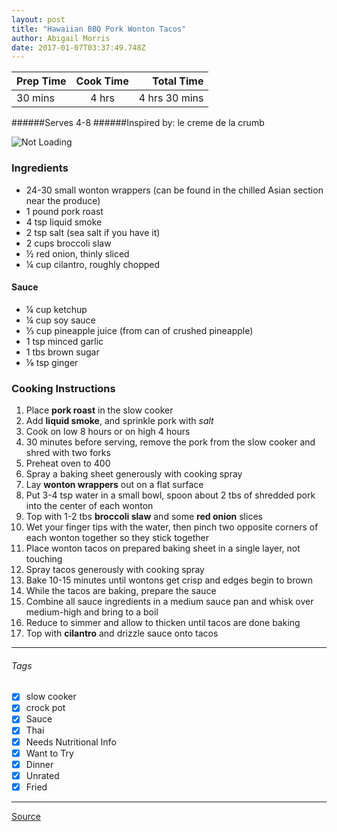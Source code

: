 ```yaml
---
layout: post
title: "Hawaiian BBQ Pork Wonton Tacos"
author: Abigail Morris
date: 2017-01-07T03:37:49.748Z
---
```


| Prep Time  | Cook Time    | Total Time  |
| ---------- |:------------:| -----------:|
| 30 mins    | 4 hrs      | 4 hrs 30 mins     |


######Serves 4-8
######Inspired by: le creme de la crumb

![Not Loading](http://i.imgur.com/YToHeCm.png)

### Ingredients

* 24-30 small wonton wrappers (can be found in the chilled Asian section near the produce)
* 1 pound pork roast
* 4 tsp liquid smoke
* 2 tsp salt (sea salt if you have it)
* 2 cups broccoli slaw
* ½ red onion, thinly sliced
* ¼ cup cilantro, roughly chopped

#### Sauce
* ¼ cup ketchup
* ¼ cup soy sauce
* ⅓ cup pineapple juice (from can of crushed pineapple)
* 1 tsp minced garlic
* 1 tbs brown sugar
* ⅛ tsp ginger

### Cooking Instructions

1. Place **pork roast** in the slow cooker
2. Add **liquid smoke**, and sprinkle pork with *salt*
3. Cook on low 8 hours or on high 4 hours
4. 30 minutes before serving, remove the pork from the slow cooker and shred with two forks
5. Preheat oven to 400
6. Spray a baking sheet generously with cooking spray
7. Lay **wonton wrappers** out on a flat surface
8. Put 3-4 tsp water in a small bowl, spoon about 2 tbs of shredded pork into the center of each wonton
9. Top with 1-2 tbs **broccoli slaw** and some **red onion** slices
10. Wet your finger tips with the water, then pinch two opposite corners of each wonton together so they stick together
11. Place wonton tacos on prepared baking sheet in a single layer, not touching
12. Spray tacos generously with cooking spray
13. Bake 10-15 minutes until wontons get crisp and edges begin to brown
14. While the tacos are baking, prepare the sauce
15. Combine all sauce ingredients in a medium sauce pan and whisk over medium-high and bring to a boil
16. Reduce to simmer and allow to thicken until tacos are done baking
17. Top with **cilantro** and drizzle sauce onto tacos

---

###### Tags
- [x] slow cooker
- [x] crock pot
- [x] Sauce
- [x] Thai
- [x] Needs Nutritional Info
- [x] Want to Try
- [x] Dinner
- [x] Unrated
- [x] Fried

---

[Source](http://lecremedelacrumb.com/2014/05/hawaiian-bbq-pork-wonton-tacos.html)

